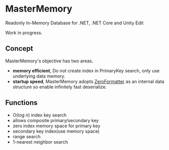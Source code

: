 MasterMemory
===
Readonly In-Memory Database for .NET, .NET Core and Unity Edit

Work in progress.

Concept
---
MasterMemory's objective has two areas.

* **memory efficient**, Do not create index in PrimaryKey search, only use underlying data memory.
* **startup speed**, MasterMemory adopts [ZeroFormatter](https://github.com/neuecc/ZeroFormatter/) as an internal data structure so enable infinitely fast deserialize.

Functions
---

* O(log n) index key search
* allows composite primary/secondary key
* zero index memory space for primary key
* secondary key index(use memory space)
* range search
* 1-nearest neighbor search
